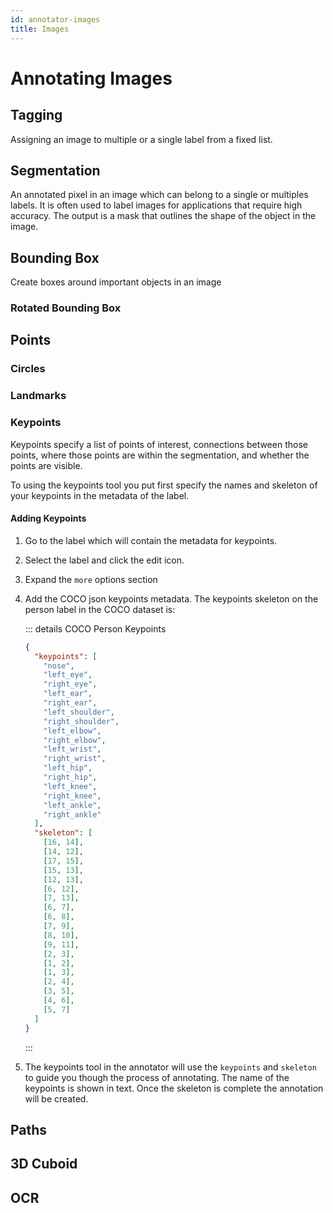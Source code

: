 ```yaml
---
id: annotator-images
title: Images
---
```


# Annotating Images

## Tagging

Assigning an image to multiple or a single label from a fixed list.

## Segmentation

An annotated pixel in an image which can belong to a single or multiples labels.
It is often used to label images for applications that require high accuracy.
The output is a mask that outlines the shape of the object in the image.

## Bounding Box

Create boxes around important objects in an image

### Rotated Bounding Box

## Points

### Circles

### Landmarks

### Keypoints

Keypoints specify a list of points of interest, connections between those
points, where those points are within the segmentation, and whether the points
are visible.

To using the keypoints tool you put first specify the names and skeleton of your
keypoints in the metadata of the label.

#### Adding Keypoints

1. Go to the label which will contain the metadata for keypoints.
2. Select the label and click the edit icon.
3. Expand the `more` options section
4. Add the COCO json keypoints metadata. The keypoints skeleton on the person
   label in the COCO dataset is:

   ::: details COCO Person Keypoints

   ```json
   {
     "keypoints": [
       "nose",
       "left_eye",
       "right_eye",
       "left_ear",
       "right_ear",
       "left_shoulder",
       "right_shoulder",
       "left_elbow",
       "right_elbow",
       "left_wrist",
       "right_wrist",
       "left_hip",
       "right_hip",
       "left_knee",
       "right_knee",
       "left_ankle",
       "right_ankle"
     ],
     "skeleton": [
       [16, 14],
       [14, 12],
       [17, 15],
       [15, 13],
       [12, 13],
       [6, 12],
       [7, 13],
       [6, 7],
       [6, 8],
       [7, 9],
       [8, 10],
       [9, 11],
       [2, 3],
       [1, 2],
       [1, 3],
       [2, 4],
       [3, 5],
       [4, 6],
       [5, 7]
     ]
   }
   ```

   :::

5. The keypoints tool in the annotator will use the `keypoints` and `skeleton`
   to guide you though the process of annotating. The name of the keypoints is
   shown in text. Once the skeleton is complete the annotation will be created.

## Paths

## 3D Cuboid

## OCR
